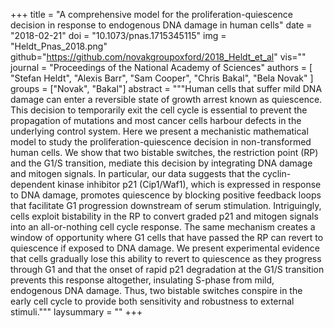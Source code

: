 +++
title = "A comprehensive model for the proliferation-quiescence decision in response to endogenous DNA damage in human cells"
date = "2018-02-21"
doi = "10.1073/pnas.1715345115"
img = "Heldt_Pnas_2018.png"
github="https://github.com/novakgroupoxford/2018_Heldt_et_al"
vis=""
journal = "Proceedings of the National Academy of Sciences"
authors = [
  "Stefan Heldt",
  "Alexis Barr",
  "Sam Cooper",
  "Chris Bakal",
  "Bela Novak"
]
groups = ["Novak", "Bakal"]
abstract = """Human cells that suffer mild DNA damage can enter a reversible state of growth arrest known as quiescence. This 
decision to temporarily exit the cell cycle is essential to prevent the propagation of mutations and most cancer cells harbour 
defects in the underlying control system. Here we present a mechanistic mathematical model to study the proliferation-quiescence 
decision in non-transformed human cells. We show that two bistable switches, the restriction point (RP) and the G1/S transition, 
mediate this decision by integrating DNA damage and mitogen signals. In particular, our data suggests that the cyclin-dependent 
kinase inhibitor p21 (Cip1/Waf1), which is expressed in response to DNA damage, promotes quiescence by blocking positive feedback 
loops that facilitate G1 progression downstream of serum stimulation. Intriguingly, cells exploit bistability in the RP to convert 
graded p21 and mitogen signals into an all-or-nothing cell cycle response. The same mechanism creates a window of opportunity 
where G1 cells that have passed the RP can revert to quiescence if exposed to DNA damage. We present experimental evidence that 
cells gradually lose this ability to revert to quiescence as they progress through G1 and that the onset of rapid p21 degradation 
at the G1/S transition prevents this response altogether, insulating S-phase from mild, endogenous DNA damage. Thus, two bistable 
switches conspire in the early cell cycle to provide both sensitivity and robustness to external stimuli."""
laysummary = ""
+++
